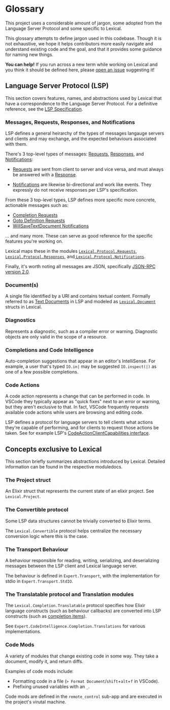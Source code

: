 # Glossary
This project uses a considerable amount of jargon, some adopted from the Language Server Protocol and some specific to Lexical.

This glossary attempts to define jargon used in this codebase.
Though it is not exhaustive, we hope it helps contributors more easily navigate and understand existing code and the goal, and that it provides some guidance for naming new things.

**You can help!** If you run across a new term while working on Lexical and you think it should be defined here, please [open an issue](https://github.com/lexical-lsp/lexical/issues) suggesting it!

## Language Server Protocol (LSP)

This section covers features, names, and abstractions used by Lexical that have a correspondence to the Language Server Protocol. For a definitive reference, see the [LSP Specification](https://microsoft.github.io/language-server-protocol/specifications/specification-current).

### Messages, Requests, Responses, and Notifications

LSP defines a general heirarchy of the types of messages langauge servers and clients and may exchange, and the expected behaviours associated with them.

There's 3 top-level types of messages: [Requests](https://microsoft.github.io/language-server-protocol/specifications/lsp/3.17/specification/#requestMessage), [Responses](https://microsoft.github.io/language-server-protocol/specifications/lsp/3.17/specification/#responseMessage), and [Notifications](https://microsoft.github.io/language-server-protocol/specifications/lsp/3.17/specification/#notificationMessage):

- [Requests](https://microsoft.github.io/language-server-protocol/specifications/lsp/3.17/specification/#requestMessage) are sent from client to server and vice versa, and must always be answered with a [Response](https://microsoft.github.io/language-server-protocol/specifications/lsp/3.17/specification/#responseMessage).

- [Notifications](https://microsoft.github.io/language-server-protocol/specifications/lsp/3.17/specification/#notificationMessage) are likewise bi-directional and work like events. They expressly do not receive responses per LSP's specification.

From these 3 top-level types, LSP defines more specific more concrete, actionable messages such as:
- [Completion Requests](https://microsoft.github.io/language-server-protocol/specifications/lsp/3.17/specification/#textDocument_completion)
- [Goto Definition Requests](https://microsoft.github.io/language-server-protocol/specifications/lsp/3.17/specification/#textDocument_definition)
- [WillSaveTextDocument Notifications](https://microsoft.github.io/language-server-protocol/specifications/lsp/3.17/specification/#textDocument_willSave)

... and many more. These can serve as good reference for the specific features you're working on.

Lexical maps these in the modules [`Lexical.Protocol.Requests`](https://github.com/lexical-lsp/lexical/blob/main/apps/protocol/lib/lexical/protocol/requests.ex), [`Lexical.Protocol.Responses`](https://github.com/lexical-lsp/lexical/blob/main/apps/protocol/lib/lexical/protocol/responses.ex), and[ `Lexical.Protocol.Notifications`](https://github.com/lexical-lsp/lexical/blob/main/apps/protocol/lib/lexical/protocol/notifications.ex).

Finally, it's worth noting all messages are JSON, specifically [JSON-RPC version 2.0](https://www.jsonrpc.org/specification).

### Document(s)

A single file identified by a URI and contains textual content. Formally referred to as [Text Documents](https://microsoft.github.io/language-server-protocol/specifications/lsp/3.17/specification/#textDocuments) in LSP and modeled as [`Lexical.Document`](https://github.com/lexical-lsp/lexical/blob/main/projects/lexical_shared/lib/lexical/document.ex) structs in Lexical.

### Diagnostics

Represents a diagnostic, such as a compiler error or warning. Diagnostic objects are only valid in the scope of a resource.

### Completions and Code Intelligence

Auto-completion suggestions that appear in an editor's IntelliSense. For example, a user that's typed `IO.in|` may be suggested `IO.inspect(|)` as one of a few possible completions.

### Code Actions

A code action represents a change that can be performed in code. In VSCode they typically appear as "quick fixes" next to an error or warning, but they aren't exclusive to that. In fact, VSCode frequently requests available code actions while users are browsing and editing code.

LSP defines a protocol for language servers to tell clients what actions they're capable of performing, and for clients to request those actions be taken. See for example LSP's [CodeActionClientCapabilities interface](https://microsoft.github.io/language-server-protocol/specifications/lsp/3.17/specification/#codeActionClientCapabilities).

## Concepts exclusive to Lexical

This section briefly summarizes abstractions introduced by Lexical. Detailed information can be found in the respective moduledocs.

### The Project struct

An Elixir struct that represents the current state of an elixir project. See `Lexical.Project`.

### The Convertible protocol

Some LSP data structures cannot be trivially converted to Elixir terms.

The `Lexical.Convertible` protocol helps centralize the necessary conversion logic where this is the case.

### The Transport Behaviour

A behaviour responsible for reading, writing, serializing, and deserializing messages between the LSP client and Lexical language server.

The behaviour is defined in `Expert.Transport`, with the implementation for stdio in `Expert.Transport.StdIO`.

### The Translatable protocol and Translation modules

The `Lexical.Completion.Translatable` protocol specifies how Elixir language constructs (such as behaviour callbacks) are converted into LSP constructs (such as [completion items](https://microsoft.github.io/language-server-protocol/specifications/lsp/3.17/specification/#completionItem)).

See `Expert.CodeIntelligence.Completion.Translations` for various implementations.

### Code Mods

A variety of modules that change existing code in some way. They take a document, modify it, and return diffs.

Examples of code mods include:
 * Formatting code in a file (`> Format Document`/`shift`+`alt`+`f` in VSCode).
 * Prefixing unused variables with an `_`.

Code mods are defined in the `remote_control` sub-app and are executed in the project's virutal machine.

